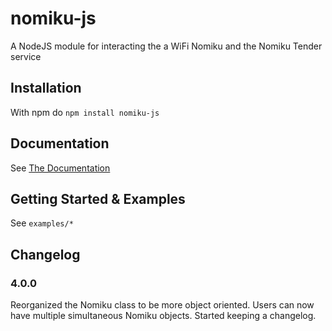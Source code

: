 # nomiku-js

A NodeJS module for interacting the a WiFi Nomiku and the Nomiku Tender service

## Installation

With npm do
 `npm install nomiku-js`

## Documentation 

See [The Documentation](docs/index.html "The Documentation")

## Getting Started & Examples

See `examples/*`

## Changelog

### 4.0.0

Reorganized the Nomiku class to be more object oriented. Users can now have multiple simultaneous Nomiku objects. Started keeping a changelog.